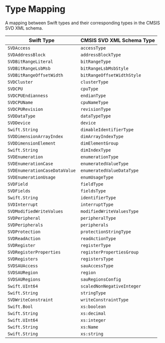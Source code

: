 # Type Mapping

A mapping between Swift types and their corresponding types in the CMSIS SVD XML schema.

| Swift Type                      | CMSIS SVD XML Schema Type  |
| ------------------------------- | -------------------------- |
| ``SVDAccess``                   | `accessType`               |
| ``SVDAddressBlock``             | `addressBlockType`         |
| ``SVDBitRangeLiteral``          | `bitRangeType`             |
| ``SVDBitRangeLsbMsb``           | `bitRangeLsbMsbStyle`      |
| ``SVDBitRangeOffsetWidth``      | `bitRangeOffsetWidthStyle` |
| ``SVDCluster``                  | `clusterType`              |
| ``SVDCPU``                      | `cpuType`                  |
| ``SVDCPUEndianness``            | `endianType`               |
| ``SVDCPUName``                  | `cpuNameType`              |
| ``SVDCPURevision``              | `revisionType`             |
| ``SVDDataType``                 | `dataTypeType`             |
| ``SVDDevice``                   | `device`                   |
| `Swift.String`                  | `dimableIdentifierType`    |
| ``SVDDimensionArrayIndex``      | `dimArrayIndexType`        |
| ``SVDDimensionElement``         | `dimElementGroup`          |
| `Swift.String`                  | `dimIndexType`             |
| ``SVDEnumeration``              | `enumerationType`          |
| ``SVDEnumerationCase``          | `enumeratedValueType`      |
| ``SVDEnumerationCaseDataValue`` | `enumeratedValueDataType`  |
| ``SVDEnumerationUsage``         | `enumUsageType`            |
| ``SVDField``                    | `fieldType`                |
| ``SVDFields``                   | `fieldsType`               |
| `Swift.String`                  | `identifierType`           |
| ``SVDInterrupt``                | `interruptType`            |
| ``SVDModifiedWriteValues``      | `modifiedWriteValuesType`  |
| ``SVDPeripheral``               | `peripheralType`           |
| ``SVDPeripherals``              | `peripherals`              |
| ``SVDProtection``               | `protectionStringType`     |
| ``SVDReadAction``               | `readActionType`           |
| ``SVDRegister``                 | `registerType`             |
| ``SVDRegisterProperties``       | `registerPropertiesGroup`  |
| ``SVDRegisters``                | `registersType`            |
| ``SVDSAUAccess``                | `sauAccessType`            |
| ``SVDSAURegion``                | `region`                   |
| ``SVDSAURegions``               | `sauRegionsConfig`         |
| `Swift.UInt64`                  | `scaledNonNegativeInteger` |
| `Swift.String`                  | `stringType`               |
| ``SVDWriteConstraint``          | `writeConstraintType`      |
| `Swift.Bool`                    | `xs:boolean`               |
| `Swift.String`                  | `xs:decimal`               |
| `Swift.UInt64`                  | `xs:integer`               |
| `Swift.String`                  | `xs:Name`                  |
| `Swift.String`                  | `xs:string`                |

